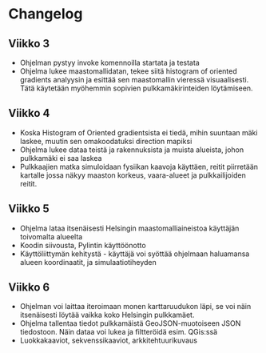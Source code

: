 # Changelog

## Viikko 3

- Ohjelman pystyy invoke komennoilla startata ja testata
- Ohjelma lukee maastomallidatan, tekee siitä histogram of oriented gradients analyysin ja esittää sen maastomallin vieressä visuaalisesti. Tätä käytetään myöhemmin sopivien pulkkamäkirinteiden löytämiseen.

## Viikko 4
- Koska Histogram of Oriented gradientsista ei tiedä, mihin suuntaan mäki laskee, muutin sen omakoodatuksi direction mapiksi
- Ohjelma lukee dataa teistä ja rakennuksista ja muista alueista, johon pulkkamäki ei saa laskea
- Pulkkaajien matka simuloidaan fysiikan kaavoja käyttäen, reitit piirretään kartalle jossa näkyy maaston korkeus, vaara-alueet ja pulkkailijoiden reitit.

## Viikko 5
 - Ohjelma lataa itsenäisesti Helsingin maastomalliaineistoa käyttäjän toivomalta alueelta
 - Koodin siivousta, Pylintin käyttöönotto
 - Käyttöliittymän kehitystä - käyttäjä voi syöttää ohjelmaan haluamansa alueen koordinaatit, ja simulaatiotiheyden

## Viikko 6
 - Ohjelman voi laittaa iteroimaan monen karttaruudukon läpi, se voi näin itsenäisesti löytää vaikka koko Helsingin pulkkamäet.
 - Ohjelma tallentaa tiedot pulkkamäistä GeoJSON-muotoiseen JSON tiedostoon. Näin dataa voi lukea ja filtteröidä esim. QGis:ssä
 - Luokkakaaviot, sekvenssikaaviot, arkkitehtuurikuvaus
